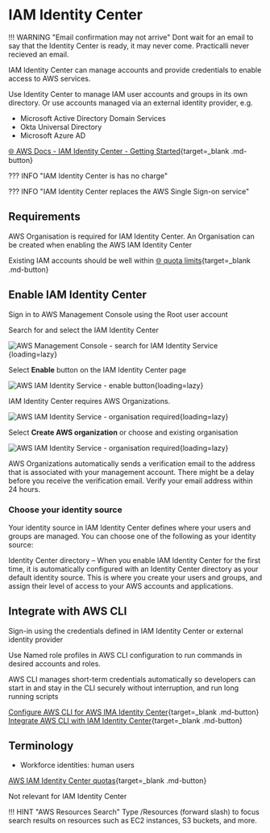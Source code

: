 # IAM Identity Center

!!! WARNING "Email confirmation may not arrive"
    Dont wait for an email to say that the Identity Center is ready, it may never come.  Practicalli never recieved an email.

IAM Identity Center can manage accounts and provide credentials to enable access to AWS services.

Use Identity Center to manage IAM user accounts and groups in its own directory.  Or use accounts managed via an external identity provider, e.g.

- Microsoft Active Directory Domain Services
- Okta Universal Directory
- Microsoft Azure AD

[:globe_with_meridians: AWS Docs - IAM Identity Center - Getting Started](https://docs.aws.amazon.com/singlesignon/latest/userguide/getting-started.html){target=_blank .md-button}

??? INFO "IAM Identity Center is has no charge"

??? INFO "IAM Identity Center replaces the AWS Single Sign-on service"

<!--
AWS Blurb
AWS IAM Identity Center makes it easy to centrally manage access to multiple AWS accounts and provide users with single sign-on access to all their assigned accounts from one place. With IAM Identity Center, you can create and manage user identities in IAM Identity Center or easily connect to your existing SAML 2.0 compatible identity provide
-->

## Requirements

AWS Organisation is required for IAM Identity Center. An Organisation can be created when enabling the AWS IAM Identity Center

Existing IAM accounts should be well within [:globe_with_meridians: quota limits](https://docs.aws.amazon.com/IAM/latest/UserGuide/reference_iam-quotas.html#reference_iam-quotas-entities){target=_blank .md-button}

## Enable IAM Identity Center

Sign in to AWS Management Console using the Root user account

Search for and select the IAM Identity Center

![AWS Management Console - search for IAM Identity Service](){loading=lazy}

Select **Enable** button on the IAM Identity Center page

![AWS IAM Identity Service - enable button](){loading=lazy}

IAM Identity Center requires AWS Organizations.

![AWS IAM Identity Service - organisation required](){loading=lazy}

Select **Create AWS organization** or choose and existing organisation

![AWS IAM Identity Service - organisation required](){loading=lazy}

AWS Organizations automatically sends a verification email to the address that is associated with your management account. There might be a delay before you receive the verification email. Verify your email address within 24 hours.

### Choose your identity source

Your identity source in IAM Identity Center defines where your users and groups are managed. You can choose one of the following as your identity source:

Identity Center directory – When you enable IAM Identity Center for the first time, it is automatically configured with an Identity Center directory as your default identity source. This is where you create your users and groups, and assign their level of access to your AWS accounts and applications.

## Integrate with AWS CLI

Sign-in using the credentials defined in IAM Identity Center or external identity provider

Use Named role profiles in AWS CLI configuration to run commands in desired accounts and roles.

AWS CLI manages short-term credentials automatically so developers can start in and stay in the CLI securely without interruption, and run long running scripts

[Configure AWS CLI for AWS IMA Identity Center](https://docs.aws.amazon.com/cli/latest/userguide/cli-configure-sso.html){target=_blank .md-button}
[Integrate AWS CLI with IAM Identity Center](https://docs.aws.amazon.com/singlesignon/latest/userguide/integrating-aws-cli.html){target=_blank .md-button}

## Terminology

- Workforce identities: human users

[AWS IAM Identity Center quotas](https://docs.aws.amazon.com/singlesignon/latest/userguide/limits.html){target=_blank .md-button}

Not relevant for IAM Identity Center

!!! HINT "AWS Resources Search"
    Type /Resources (forward slash) to focus search results on resources such as EC2 instances, S3 buckets, and more.
